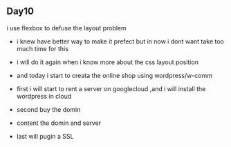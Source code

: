 ## Day10

i use flexbox to defuse the layout problem 

- i knew have better way to make it prefect but in now i dont want take too much time for this 

- i will do it again when i know more about the css layout position

- and today i start to creata the online shop using wordpress/w-comm 

- first i will start to rent a server on googlecloud ,and i will install the wordpress in cloud

- second buy the domin 

- content the domin and server 

- last will pugin a SSL 
